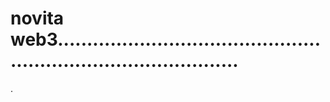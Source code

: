 # novita web3....................................................................................
.
